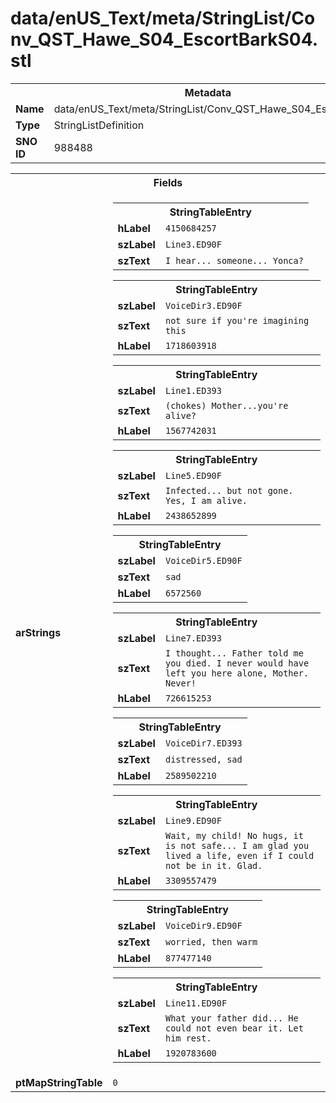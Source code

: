 <h1>data/enUS_Text/meta/StringList/Conv_QST_Hawe_S04_EscortBarkS04.stl</h1><table><tr><th colspan="100%">Metadata</th></tr><tr><td><b>Name</b></td><td>data/enUS_Text/meta/StringList/Conv_QST_Hawe_S04_EscortBarkS04.stl</td></tr><tr><td><b>Type</b></td><td>StringListDefinition</td></tr><tr><td><b>SNO ID</b></td><td>988488</td></tr></table>

<table><tr><th colspan="100%">Fields</th></tr><tr><td><b>arStrings</b></td><td><table><tr><th colspan="100%">StringTableEntry</th></tr><tr><td><b>hLabel</b></td><td><code>4150684257</code></td></tr><tr><td><b>szLabel</b></td><td><code>Line3.ED90F</code></td></tr><tr><td><b>szText</b></td><td><code>I hear... someone... Yonca?</code></td></tr></table>


<table><tr><th colspan="100%">StringTableEntry</th></tr><tr><td><b>szLabel</b></td><td><code>VoiceDir3.ED90F</code></td></tr><tr><td><b>szText</b></td><td><code>not sure if you're imagining this</code></td></tr><tr><td><b>hLabel</b></td><td><code>1718603918</code></td></tr></table>


<table><tr><th colspan="100%">StringTableEntry</th></tr><tr><td><b>szLabel</b></td><td><code>Line1.ED393</code></td></tr><tr><td><b>szText</b></td><td><code>(chokes) Mother...you're alive?</code></td></tr><tr><td><b>hLabel</b></td><td><code>1567742031</code></td></tr></table>


<table><tr><th colspan="100%">StringTableEntry</th></tr><tr><td><b>szLabel</b></td><td><code>Line5.ED90F</code></td></tr><tr><td><b>szText</b></td><td><code>Infected... but not gone. Yes, I am alive.</code></td></tr><tr><td><b>hLabel</b></td><td><code>2438652899</code></td></tr></table>


<table><tr><th colspan="100%">StringTableEntry</th></tr><tr><td><b>szLabel</b></td><td><code>VoiceDir5.ED90F</code></td></tr><tr><td><b>szText</b></td><td><code>sad</code></td></tr><tr><td><b>hLabel</b></td><td><code>6572560</code></td></tr></table>


<table><tr><th colspan="100%">StringTableEntry</th></tr><tr><td><b>szLabel</b></td><td><code>Line7.ED393</code></td></tr><tr><td><b>szText</b></td><td><code>I thought... Father told me you died. I never would have left you here alone, Mother. Never!</code></td></tr><tr><td><b>hLabel</b></td><td><code>726615253</code></td></tr></table>


<table><tr><th colspan="100%">StringTableEntry</th></tr><tr><td><b>szLabel</b></td><td><code>VoiceDir7.ED393</code></td></tr><tr><td><b>szText</b></td><td><code>distressed, sad</code></td></tr><tr><td><b>hLabel</b></td><td><code>2589502210</code></td></tr></table>


<table><tr><th colspan="100%">StringTableEntry</th></tr><tr><td><b>szLabel</b></td><td><code>Line9.ED90F</code></td></tr><tr><td><b>szText</b></td><td><code>Wait, my child! No hugs, it is not safe... I am glad you lived a life, even if I could not be in it. Glad.</code></td></tr><tr><td><b>hLabel</b></td><td><code>3309557479</code></td></tr></table>


<table><tr><th colspan="100%">StringTableEntry</th></tr><tr><td><b>szLabel</b></td><td><code>VoiceDir9.ED90F</code></td></tr><tr><td><b>szText</b></td><td><code>worried, then warm</code></td></tr><tr><td><b>hLabel</b></td><td><code>877477140</code></td></tr></table>


<table><tr><th colspan="100%">StringTableEntry</th></tr><tr><td><b>szLabel</b></td><td><code>Line11.ED90F</code></td></tr><tr><td><b>szText</b></td><td><code>What your father did... He could not even bear it. Let him rest.</code></td></tr><tr><td><b>hLabel</b></td><td><code>1920783600</code></td></tr></table>


</td></tr><tr><td><b>ptMapStringTable</b></td><td><code>0</code></td></tr></table>

